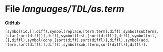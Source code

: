# File _languages/TDL/as.term_
**[GitHub](https://github.com/softlang/yas/blob/master/languages/TDL/as.term)**
```
[symbol(id,[],diff),symbol(replace,[term,term],diff),symbol(subterms,[star(sort(diff))],diff),symbol(list,[sort(diffl)],diff),symbol(nil,[],diffl),symbol(cons,[sort(diff),sort(diffl)],diffl),symbol(add,[term,sort(diffl)],diffl),symbol(sub,[term,sort(diffl)],diffl)].
```
